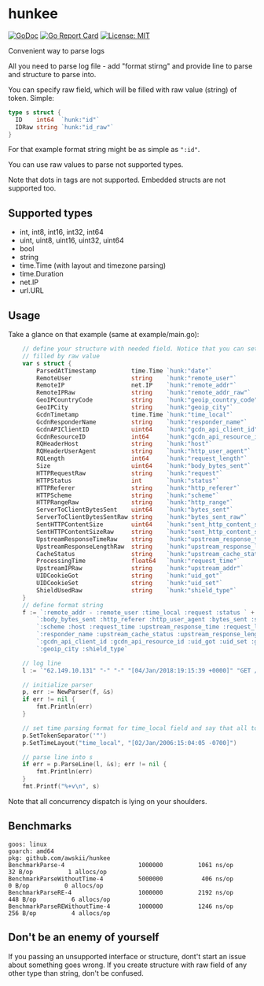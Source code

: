# hunkee

[![GoDoc](https://godoc.org/github.com/awskii/hunkee?status.svg)](https://godoc.org/github.com/awskii/hunkee)
[![Go Report Card](https://goreportcard.com/badge/github.com/awskii/hunkee)](https://goreportcard.com/report/github.com/awskii/hunkee)
[![License: MIT](https://img.shields.io/github/license/mashape/apistatus.svg)](https://opensource.org/licenses/MIT)

Convenient way to parse logs

All you need to parse log file - add "format stirng" and provide line to parse and structure to parse into.

You can specify raw field, which will be filled with raw value (string) of token.
Simple:
```go
type s struct {
  ID    int64  `hunk:"id"`
  IDRaw string `hunk:"id_raw"`
}
```
For that example format string might be as simple as `":id"`.

You can use raw values to parse not supported types.

Note that dots in tags are not supported. Embedded structs are not supported too.

## Supported types
* int, int8, int16, int32, int64
* uint, uint8, uint16, uint32, uint64
* bool
* string
* time.Time (with layout and timezone parsing)
* time.Duration
* net.IP
* url.URL

## Usage
Take a glance on that example (same at example/main.go):
```go
	// define your structure with needed field. Notice that you can set *_raw fields, which will be
	// filled by raw value
	var s struct {
		ParsedAtTimestamp          time.Time `hunk:"date"`
		RemoteUser                 string    `hunk:"remote_user"`
		RemoteIP                   net.IP    `hunk:"remote_addr"`
		RemoteIPRaw                string    `hunk:"remote_addr_raw"`
		GeoIPCountryCode           string    `hunk:"geoip_country_code"`
		GeoIPCity                  string    `hunk:"geoip_city"`
		GcdnTimetamp               time.Time `hunk:"time_local"`
		GcdnResponderName          string    `hunk:"responder_name"`
		GcdnAPIClientID            uint64    `hunk:"gcdn_api_client_id"`
		GcdnResourceID             int64     `hunk:"gcdn_api_resource_id"`
		RQHeaderHost               string    `hunk:"host"`
		RQHeaderUserAgent          string    `hunk:"http_user_agent"`
		RQLength                   int64     `hunk:"request_length"`
		Size                       uint64    `hunk:"body_bytes_sent"`
		HTTPRequestRaw             string    `hunk:"request"`
		HTTPStatus                 int       `hunk:"status"`
		HTTPReferer                string    `hunk:"http_referer"`
		HTTPScheme                 string    `hunk:"scheme"`
		HTTPRangeRaw               string    `hunk:"http_range"`
		ServerToClientBytesSent    uint64    `hunk:"bytes_sent"`
		ServerToClientBytesSentRaw string    `hunk:"bytes_sent_raw"`
		SentHTTPContentSize        uint64    `hunk:"sent_http_content_size"`
		SentHTTPContentSizeRaw     string    `hunk:"sent_http_content_size_raw"`
		UpstreamResponseTimeRaw    string    `hunk:"upstream_response_time"`
		UpstreamResponseLengthRaw  string    `hunk:"upstream_response_length"`
		CacheStatus                string    `hunk:"upstream_cache_status"`
		ProcessingTime             float64   `hunk:"request_time"`
		UpstreamIPRaw              string    `hunk:"upstream_addr"`
		UIDCookieGot               string    `hunk:"uid_got"`
		UIDCookieSet               string    `hunk:"uid_set"`
		ShieldUsedRaw              string    `hunk:"shield_type"`
	}
	// define format string
	f := `:remote_addr - :remote_user :time_local :request :status ` +
		`:body_bytes_sent :http_referer :http_user_agent :bytes_sent :sent_http_content_size ` +
		`:scheme :host :request_time :upstream_response_time :request_length :http_range ` +
		`:responder_name :upstream_cache_status :upstream_response_length :upstream_addr ` +
		`:gcdn_api_client_id :gcdn_api_resource_id :uid_got :uid_set :geoip_country_code ` +
		`:geoip_city :shield_type`

	// log line
	l := `"62.149.10.131" "-" "-" "[04/Jan/2018:19:15:39 +0000]" "GET /dino.jpg HTTP/1.1" "200" "207402" "" "saelmon" "207957" "-" "https" "di.gcdn.co" "0.000" "-" "88" "-" "[gn]" "HIT" "-" "-" "777" "1337" "-" "-" "UA" "-" "shield_no"`

	// initialize parser
	p, err := NewParser(f, &s)
	if err != nil {
		fmt.Println(err)
	}

	// set time parsing format for time_local field and say that all tokens separated by '"'
	p.SetTokenSeparator('"')
	p.SetTimeLayout("time_local", "[02/Jan/2006:15:04:05 -0700]")

	// parse line into s
	if err = p.ParseLine(l, &s); err != nil {
		fmt.Println(err)
	}
	fmt.Printf("%+v\n", s)
```

Note that all concurrency dispatch is lying on your shoulders.

## Benchmarks
```
goos: linux
goarch: amd64
pkg: github.com/awskii/hunkee
BenchmarkParse-4                	 1000000	      1061 ns/op	      32 B/op	       1 allocs/op
BenchmarkParseWithoutTime-4     	 5000000	       406 ns/op	       0 B/op	       0 allocs/op
BenchmarkParseRE-4              	 1000000	      2192 ns/op	     448 B/op	       6 allocs/op
BenchmarkParseREWithoutTime-4   	 1000000	      1246 ns/op	     256 B/op	       4 allocs/op
```

## Don't be an enemy of yourself
If you passing an unsupported interface or structure, dont't start an issue about something goes wrong.
If you create structure with raw field of any other type than string, don't be confused.
